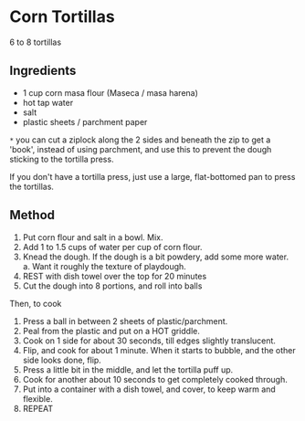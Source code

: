 # Corn Tortillas

6 to 8 tortillas

## Ingredients

-   1 cup corn masa flour (Maseca / masa harena)
-   hot tap water
-   salt
-   plastic sheets / parchment paper

`*` you can cut a ziplock along the 2 sides and beneath the zip to get a 'book', instead of using parchment, and use this to prevent the dough sticking to the tortilla press.

If you don't have a tortilla press, just use a large, flat-bottomed pan to press the tortillas.

## Method

1.  Put corn flour and salt in a bowl. Mix.
2.  Add 1 to 1.5 cups of water per cup of corn flour.
3.  Knead the dough. If the dough is a bit powdery, add some more water.
    a.  Want it roughly the texture of playdough.
4.  REST with dish towel over the top for 20 minutes
5.  Cut the dough into 8 portions, and roll into balls

Then, to cook

1.  Press a ball in between 2 sheets of plastic/parchment.
2.  Peal from the plastic and put on a HOT griddle.
3.  Cook on 1 side for about 30 seconds, till edges slightly translucent.
4.  Flip, and cook for about 1 minute. When it starts to bubble, and the other side looks done, flip.
5.  Press a little bit in the middle, and let the tortilla puff up.
6.  Cook for another about 10 seconds to get completely cooked through.
7.  Put into a container with a dish towel, and cover, to keep warm and flexible.
8.  REPEAT
